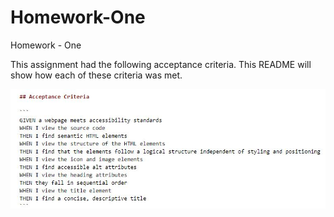 # Homework-One

Homework - One 

This assignment had the following acceptance criteria. This README will show how each of these criteria was met. 

![](/assets/images/Acceptance%20Criteria.JPG)
